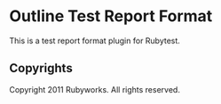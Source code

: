 # Outline Test Report Format

This is a test report format plugin for Rubytest.


## Copyrights

Copyright 2011 Rubyworks. All rights reserved.


